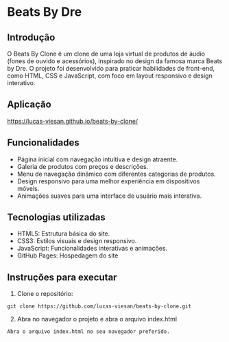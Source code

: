 # Beats By Dre

## Introdução

O Beats By Clone é um clone de uma loja virtual de produtos de áudio (fones de ouvido e acessórios), inspirado no design da famosa marca Beats by Dre. O projeto foi desenvolvido para praticar habilidades de front-end, como HTML, CSS e JavaScript, com foco em layout responsivo e design interativo.

## Aplicação

https://lucas-viesan.github.io/beats-by-clone/

## Funcionalidades

- Página inicial com navegação intuitiva e design atraente.
- Galeria de produtos com preços e descrições.
- Menu de navegação dinâmico com diferentes categorias de produtos.
- Design responsivo para uma melhor experiência em dispositivos móveis.
- Animações suaves para uma interface de usuário mais interativa.

## Tecnologias utilizadas

- HTML5: Estrutura básica do site.
- CSS3: Estilos visuais e design responsivo.
- JavaScript: Funcionalidades interativas e animações.
- GitHub Pages: Hospedagem do site

## Instruções para executar

1. Clone o repositório:

```
git clone https://github.com/lucas-viesan/beats-by-clone.git

```

2. Abra no navegador o projeto e abra o arquivo index.html

```
Abra o arquivo index.html no seu navegador preferido.
```
